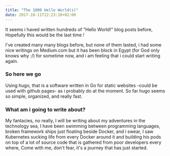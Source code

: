 ```yaml
---
title: "The 1000 Hello World(s)"
date: 2017-10-11T22:23:10+02:00
---
```


It seems i haved written hundreds of "Hello World!" blog posts before,
Hopefully this would be the last time !

I've created many many blogs before, but none of them lasted, i had some nice
writings on Medium.com but it has been block in Egypt (for God only knows why :/)
for sometime now, and i am feeling that i could start writing again.

### So here we go

Using hugo, that is a software written in Go for static websites -could be used with github pages-
as i probably do at the moment. So far hugo seems so simple, organized, and really fast.


### What am i going to write about?

My fantacies, no really, I will be writing about my adventures in the technology sea, I have been
swimming between programming languages, broken framework ships just floating beside Docker, and i swear,
I saw Kubernetes sucking life from every Docker around it and building his pods on top of a lot of source
code that is gathered from poor developers every where, Come with me, don't fear, it's a journey that
has just started.
